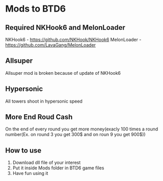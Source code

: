 # Mods to BTD6
## Required NKHook6 and MelonLoader
NKHook6 - https://github.com/NKHook/NKHook6
MelonLoader - https://github.com/LavaGang/MelonLoader
## Allsuper
Allsuper mod is broken because of update of NKHook6
## Hypersonic
All towers shoot in hypersonic speed
## More End Roud Cash
On the end of every round you get more money(exacly 100 times a round number(Ex. on round 3 you get 300$ and on roun 9 you get 900$))
## How to use
1. Download dll file of your interest<br />
2. Put it inside Mods folder in BTD6 game files
3. Have fun using it
